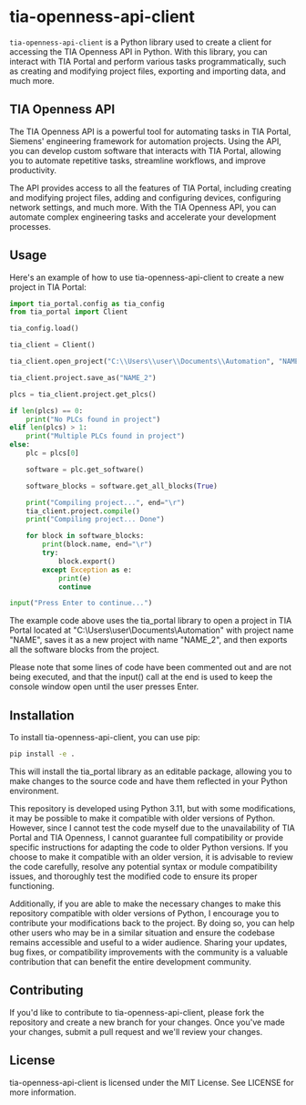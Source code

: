 # tia-openness-api-client

`tia-openness-api-client` is a Python library used to create a client for accessing the TIA Openness API in Python. With this library, you can interact with TIA Portal and perform various tasks programmatically, such as creating and modifying project files, exporting and importing data, and much more.

## TIA Openness API

The TIA Openness API is a powerful tool for automating tasks in TIA Portal, Siemens' engineering framework for automation projects. Using the API, you can develop custom software that interacts with TIA Portal, allowing you to automate repetitive tasks, streamline workflows, and improve productivity.

The API provides access to all the features of TIA Portal, including creating and modifying project files, adding and configuring devices, configuring network settings, and much more. With the TIA Openness API, you can automate complex engineering tasks and accelerate your development processes.

## Usage

Here's an example of how to use tia-openness-api-client to create a new project in TIA Portal:

```python
import tia_portal.config as tia_config
from tia_portal import Client

tia_config.load()

tia_client = Client()

tia_client.open_project("C:\\Users\\user\\Documents\\Automation", "NAME")

tia_client.project.save_as("NAME_2")

plcs = tia_client.project.get_plcs()

if len(plcs) == 0:
    print("No PLCs found in project")
elif len(plcs) > 1:
    print("Multiple PLCs found in project")
else:
    plc = plcs[0]

    software = plc.get_software()

    software_blocks = software.get_all_blocks(True)

    print("Compiling project...", end="\r")
    tia_client.project.compile()
    print("Compiling project... Done")

    for block in software_blocks:
        print(block.name, end="\r")
        try:
            block.export()
        except Exception as e:
            print(e)
            continue

input("Press Enter to continue...")
```

The example code above uses the tia_portal library to open a project in TIA Portal located at "C:\Users\user\Documents\Automation" with project name "NAME", saves it as a new project with name "NAME_2", and then exports all the software blocks from the project.

Please note that some lines of code have been commented out and are not being executed, and that the input() call at the end is used to keep the console window open until the user presses Enter.

## Installation

To install tia-openness-api-client, you can use pip:

```bash
pip install -e .
```

This will install the tia_portal library as an editable package, allowing you to make changes to the source code and have them reflected in your Python environment.

This repository is developed using Python 3.11, but with some modifications, it may be possible to make it compatible with older versions of Python. However, since I cannot test the code myself due to the unavailability of TIA Portal and TIA Openness, I cannot guarantee full compatibility or provide specific instructions for adapting the code to older Python versions. If you choose to make it compatible with an older version, it is advisable to review the code carefully, resolve any potential syntax or module compatibility issues, and thoroughly test the modified code to ensure its proper functioning.

Additionally, if you are able to make the necessary changes to make this repository compatible with older versions of Python, I encourage you to contribute your modifications back to the project. By doing so, you can help other users who may be in a similar situation and ensure the codebase remains accessible and useful to a wider audience. Sharing your updates, bug fixes, or compatibility improvements with the community is a valuable contribution that can benefit the entire development community.

## Contributing

If you'd like to contribute to tia-openness-api-client, please fork the repository and create a new branch for your changes. Once you've made your changes, submit a pull request and we'll review your changes.

## License

tia-openness-api-client is licensed under the MIT License. See LICENSE for more information.

